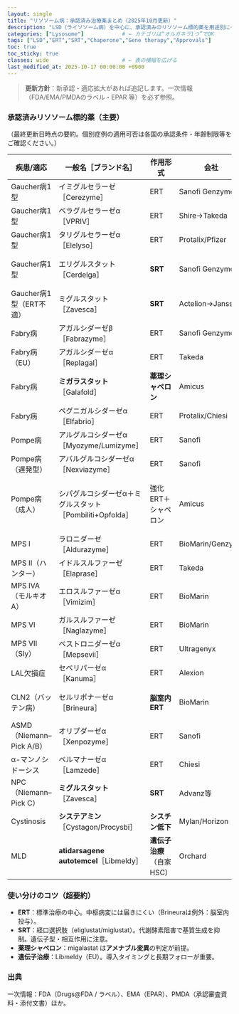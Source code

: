 ```yaml
---
layout: single
title: "リソソーム病：承認済み治療薬まとめ（2025年10月更新）"
description: "LSD（ライソソーム病）を中心に、承認済みのリソソーム標的薬を用途別に一覧化。作用機序、初回承認年、投与経路、ポイントを簡潔に整理。"
categories: ["Lysosome"]            # ← カテゴリは“オルガネラ1つ”でOK
tags: ["LSD","ERT","SRT","Chaperone","Gene therapy","Approvals"]
toc: true
toc_sticky: true
classes: wide                       # ← 表の横幅を広げる
last_modified_at: 2025-10-17 00:00:00 +0900
---
```


> **更新方針**：新承認・適応拡大があれば追記します。一次情報（FDA/EMA/PMDAのラベル・EPAR 等）を必ず参照。

### 承認済みリソソーム標的薬（主要）

（最終更新日時点の要約。個別症例の適用可否は各国の承認条件・年齢制限等をご確認ください。）

| 疾患/適応 | 一般名［ブランド名］ | 作用形式 | 会社 | 初回承認（地域） | 投与 | メモ |
|---|---|---|---|---|---|---|
| Gaucher病1型 | イミグルセラーゼ［Cerezyme］ | ERT | Sanofi Genzyme | 1994（米） | 点滴 | 初の標準ERT |
| Gaucher病1型 | ベラグルセラーゼα［VPRIV］ | ERT | Shire→Takeda | 2010（米） | 点滴 | Cerezyme代替 |
| Gaucher病1型 | タリグルセラーゼα［Elelyso］ | ERT | Protalix/Pfizer | 2012（米） | 点滴 | 植物細胞由来 |
| Gaucher病1型 | エリグルスタット［Cerdelga］ | **SRT** | Sanofi Genzyme | 2014（米） | 経口 | GCS阻害。CYP2D6で用量調整 |
| Gaucher病1型（ERT不適） | ミグルスタット［Zavesca］ | **SRT** | Actelion→Janssen | 2003（米） | 経口 | 代替療法（EUではNPCにも適応） |
| Fabry病 | アガルシダーゼβ［Fabrazyme］ | ERT | Sanofi Genzyme | 2003（米） | 点滴 | 主要ERT |
| Fabry病（EU） | アガルシダーゼα［Replagal］ | ERT | Takeda | 2001（EU） | 点滴 | 米国は未承認 |
| Fabry病 | **ミガラスタット**［Galafold］ | **薬理シャペロン** | Amicus | 2016（EU） | 経口 | 変異“amenable”例に限定 |
| Fabry病 | ペグニガルシダーゼα［Elfabrio］ | ERT | Protalix/Chiesi | 2023（米/EU） | 点滴 | 新規ERT |
| Pompe病 | アルグルコシダーゼα［Myozyme/Lumizyme］ | ERT | Sanofi | 2006（EU/米） | 点滴 | 乳児/遅発型の中核治療 |
| Pompe病（遅発型） | アバルグルコシダーゼα［Nexviazyme］ | ERT | Sanofi | 2021（米/EU） | 点滴 | LOPD適応 |
| Pompe病（成人） | シパグルコシダーゼα＋ミグルスタット［Pombiliti+Opfolda］ | 強化ERT＋シャペロン | Amicus | 2023（米/EU） | 点滴＋経口 | 2剤併用の新機序 |
| MPS I | ラロニダーゼ［Aldurazyme］ | ERT | BioMarin/Genzyme | 2003（米/EU） | 点滴 | 標準治療 |
| MPS II（ハンター） | イドルスルファーゼ［Elaprase］ | ERT | Takeda | 2006（米） | 点滴 | 週1回投与 |
| MPS IVA（モルキオA） | エロスルファーゼα［Vimizim］ | ERT | BioMarin | 2014（米） | 点滴 | 初のMPS IVA治療 |
| MPS VI | ガルスルファーゼ［Naglazyme］ | ERT | BioMarin | 2005（米） | 点滴 | 歩行・階段昇降改善 |
| MPS VII（Sly） | ベストロニダーゼα［Mepsevii］ | ERT | Ultragenyx | 2017（米） | 点滴 | 超希少疾患 |
| LAL欠損症 | セベリパーゼα［Kanuma］ | ERT | Alexion | 2015（米/EU） | 点滴 | LAL-Dに対する初の治療 |
| CLN2（バッテン病） | セルリポナーゼα［Brineura］ | **脳室内ERT** | BioMarin | 2017（米/EU） | 脳室内 | 中枢投与 |
| ASMD（Niemann–Pick A/B） | オリプダーゼα［Xenpozyme］ | ERT | Sanofi | 2022（JP→EU/米） | 点滴 | 非中枢症状に適応 |
| α-マンノシドーシス | ベルマナーゼα［Lamzede］ | ERT | Chiesi | 2018（EU） | 点滴 | 2023に米国承認 |
| NPC（Niemann–Pick C） | **ミグルスタット**［Zavesca］ | **SRT** | Advanz等 | 2009（EU） | 経口 | 進行性神経症状にEU適応 |
| Cystinosis | **システアミン**［Cystagon/Procysbi］ | **シスチン低下** | Mylan/Horizon | 1994（米：IR） | 経口 | 徐放（DR）は2013（米） |
| MLD | **atidarsagene autotemcel**［Libmeldy］ | **遺伝子治療**（自家HSC） | Orchard | 2020（EU） | 移植 | 米国未承認 |

### 使い分けのコツ（超要約）
- **ERT**：標準治療の中心。中枢病変には届きにくい（Brineuraは例外：脳室内投与）。
- **SRT**：経口選択肢（eliglustat/miglustat）。代謝酵素阻害で基質生成を抑制。遺伝子型・相互作用に注意。
- **薬理シャペロン**：migalastat は**アメナブル変異**の判定が前提。
- **遺伝子治療**：Libmeldy（EU）。導入タイミングと長期フォローが重要。

### 出典
一次情報：FDA（Drugs@FDA / ラベル）、EMA（EPAR）、PMDA（承認審査資料・添付文書）ほか。
